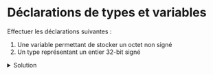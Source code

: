 # Déclarations de types et variables

Effectuer les déclarations suivantes :

1. Une variable permettant de stocker un octet non signé
2. Un type représentant un entier 32-bit signé

<details>
<summary>Solution</summary>

1.

```c
unsigned char c;
```

2.

```c
int val;
```


</details>
